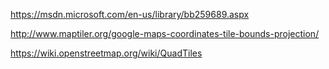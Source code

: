 https://msdn.microsoft.com/en-us/library/bb259689.aspx

http://www.maptiler.org/google-maps-coordinates-tile-bounds-projection/

https://wiki.openstreetmap.org/wiki/QuadTiles

